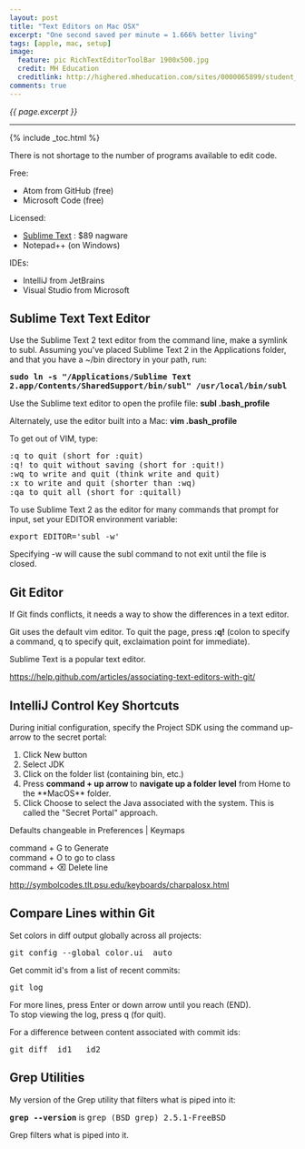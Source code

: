 ```yaml
---
layout: post
title: "Text Editors on Mac OSX"
excerpt: "One second saved per minute = 1.666% better living"
tags: [apple, mac, setup]
image:
  feature: pic RichTextEditorToolBar 1900x500.jpg
  credit: MH Education
  creditlink: http://highered.mheducation.com/sites/0000065899/student_view0/question_editor/rich_text_editor_toolbar.html
comments: true
---
```

<i>{{ page.excerpt }}</i>
<hr />

{% include _toc.html %}

There is not shortage to the number of programs available to edit code.

Free:

   * Atom from GitHub (free)
   * Microsoft Code (free)

Licensed:

   * <a href="#SublimeTextz">Sublime Text</a> : $89 nagware
   * Notepad++ (on Windows)

IDEs:

   * IntelliJ from JetBrains
   * Visual Studio from Microsoft


<a id="SublimeTextz"></a>

## Sublime Text Text Editor 

Use the Sublime Text 2 text editor from the command line,
make a symlink to subl. 
Assuming you've placed Sublime Text 2 in the Applications folder, and that you have a ~/bin directory in your path, run:

<tt><strong>
sudo ln -s "/Applications/Sublime Text 2.app/Contents/SharedSupport/bin/subl" /usr/local/bin/subl
</strong></tt>

Use the Sublime text editor to open the profile file:
<strong>subl .bash_profile</strong>

Alternately, use the editor built into a Mac:
<strong>vim .bash_profile</strong>

To get out of VIM, type: 

<pre>
:q to quit (short for :quit)
:q! to quit without saving (short for :quit!)
:wq to write and quit (think write and quit)
:x to write and quit (shorter than :wq)
:qa to quit all (short for :quitall)
</pre>


To use Sublime Text 2 as the editor for many commands that prompt for input, set your EDITOR environment variable:

<pre>
export EDITOR='subl -w'
</pre>
Specifying -w will cause the subl command to not exit until the file is closed.



<a id="Git_Editor"></a>

## Git Editor


If Git finds conflicts, it needs a way to show the differences in a text editor.

Git uses the default vim editor.
To quit the page, press <strong>:q!</strong> (colon to specify a command, q to specify quit, exclaimation point for immediate).

Sublime Text is a popular text editor.

https://help.github.com/articles/associating-text-editors-with-git/




<a id="IntelliJ"></a>

## IntelliJ Control Key Shortcuts


During initial configuration, specify the Project SDK
using the command up-arrow to the secret portal:

<ol type="1">
<li> Click New button </li>
<li> Select JDK </li>
<li> Click on the folder list (containing bin, etc.)</li>
<li> Press <strong> command + up arrow </strong>
to <strong> navigate up a folder level</strong>
from Home to the **MacOS** folder. </li>
<li> Click Choose to select the Java associated
with the system. This is called the "Secret Portal" approach.</li>
</ol>

Defaults changeable in Preferences | Keymaps

command + G to Generate
<br />
command + O to go to class
<br />
command + &#9003; Delete line

http://symbolcodes.tlt.psu.edu/keyboards/charpalosx.html 




<a id="Compare_Git"></a>

## Compare Lines within Git

Set colors in diff output globally across all projects:

<pre>
git config --global color.ui  auto
</pre>	

Get commit id's from a list of recent commits:

<pre>
git log
</pre>

For more lines, press Enter or down arrow until you reach (END).<br />
To stop viewing the log, press q (for quit).


For a difference between content associated with commit ids:

<pre>
git diff  id1   id2
</pre>


<a id="Grepz"></a>

## Grep Utilities

My version of the Grep utility that filters what is piped into it:

<tt><strong>grep --version</strong></tt>
is
<tt>grep (BSD grep) 2.5.1-FreeBSD</tt>

Grep filters what is piped into it.

